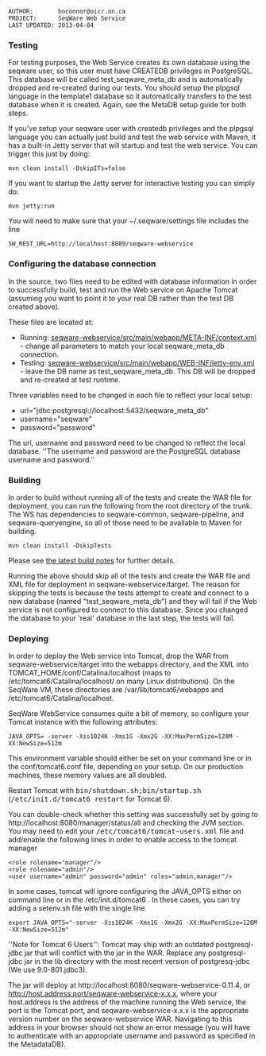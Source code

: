     AUTHOR:       boconnor@oicr.on.ca
    PROJECT:      SeqWare Web Service
    LAST UPDATED: 2013-04-04

### Testing ###

For testing purposes, the Web Service creates its own database using the seqware user, so this user must have CREATEDB privileges in PostgreSQL. This database will be called test_seqware_meta_db and is automatically dropped and re-created during our tests. You should setup the plpgsql language in the template1 database so it automatically transfers to the test database when it is created. Again, see the MetaDB setup guide for both steps.

If you've setup your seqware user with createdb privileges and the plpgsql language you can actually just build and test the web service with Maven, it has a built-in Jetty server that will startup and test the web service.  You can trigger this just by doing:

	mvn clean install -DskipITs=false

If you want to startup the Jetty server for interactive testing you can simply do:

	mvn jetty:run

You will need to make sure that your ~/.seqware/settings file includes the line 

	SW_REST_URL=http://localhost:8889/seqware-webservice

### Configuring the database connection ###

In the source, two files need to be edited with database information in order to successfully build, test and run the Web service on Apache Tomcat (assuming you want to point it to your real DB rather than the test DB created above).

These files are located at:

* Running: [seqware-webservice/src/main/webapp/META-INF/context.xml](https://github.com/SeqWare/seqware/blob/master/seqware-webservice/src/main/webapp/META-INF/context.xml) - change all parameters to match your local seqware_meta_db connection.
* Testing: [seqware-webservice/src/main/webapp/WEB-INF/jetty-env.xml](https://github.com/SeqWare/seqware/blob/master/seqware-webservice/src/main/webapp/WEB-INF/jetty-env.xml) - leave the DB name as test_seqware_meta_db. This DB will be dropped and re-created at test runtime.

Three variables need to be changed in each file to reflect your local setup:

* url="jdbc:postgresql://localhost:5432/seqware_meta_db"
* username="seqware"
* password="password"

The url, username and password need to be changed to reflect the local database. ''The username and password are the PostgreSQL database username and password.''

### Building ###
In order to build without running all of the tests and create the WAR file for deployment, you can run the following from the root directory of the trunk. The WS has dependencies to seqware-common, seqware-pipeline, and seqware-queryengine, so all of those need to be available to Maven for building.

	mvn clean install -DskipTests

Please see [the latest build notes](https://github.com/SeqWare/seqware/blob/master/README.md) for further details.

Running the above should skip all of the tests and create the WAR file and XML file for deployment in seqware-webservice/target. The reason for skipping the tests is because the tests attempt to create and connect to a new database (named "test_seqware_meta_db") and they will fail if the Web service is not configured to connect to this database. Since you changed the database to your 'real' database in the last step, the tests will fail.

### Deploying ###
In order to deploy the Web service into Tomcat, drop the WAR from seqware-webservice/target into the webapps directory, and the XML into TOMCAT_HOME/conf/Catalina/localhost (maps to /etc/tomcat6/Catalina/localhost/ on many Linux distributions). On the SeqWare VM, these directories are /var/lib/tomcat6/webapps and /etc/tomcat6/Catalina/localhost.

SeqWare WebService consumes quite a bit of memory, so configure your Tomcat instance with the following attributes:

	JAVA_OPTS= -server -Xss1024K -Xms1G -Xmx2G -XX:MaxPermSize=128M -XX:NewSize=512m

This environment variable should either be set on your command line or in the conf/tomcat6.conf file, depending on your setup. On our production machines, these memory values are all doubled.

Restart Tomcat with <tt>bin/shutdown.sh;bin/startup.sh</tt> (<tt>/etc/init.d/tomcat6 restart</tt> for Tomcat 6).

You can double-check whether this setting was successfully set by going to http://localhost:8080/manager/status/all and checking the JVM section. You may need to edit your <tt>/etc/tomcat6/tomcat-users.xml</tt> file and add/enable the following lines in order to enable access to the tomcat manager

	<role rolename="manager"/>
	<role rolename="admin"/>
	<user username="admin" password="admin" roles="admin,manager"/>

In some cases, tomcat will ignore configuring the JAVA_OPTS either on command line or in the /etc/init.d/tomcat6 . In these cases, you can try adding a setenv.sh file with the single line 

	export JAVA_OPTS="-server -Xss1024K -Xms1G -Xmx2G -XX:MaxPermSize=128M -XX:NewSize=512m"

''Note for Tomcat 6 Users'': Tomcat may ship with an outdated postgresql-jdbc jar that will conflict with the jar in the WAR. Replace any postgresql-jdbc jar in the lib directory with the most recent version of postgresq-jdbc (We use 9.0-801.jdbc3).

The jar will deploy at http://localhost:8080/seqware-webservice-0.11.4, or http://host.address:port/seqware-webservice-x.x.x, where your host.address is the address of the machine running the Web service, the port is the Tomcat port, and seqware-webservice-x.x.x is the appropriate version number on the seqware-webservice WAR. Navigating to this address in your browser should not show an error message (you will have to authenticate with an appropriate username and password as specified in the MetadataDB).

